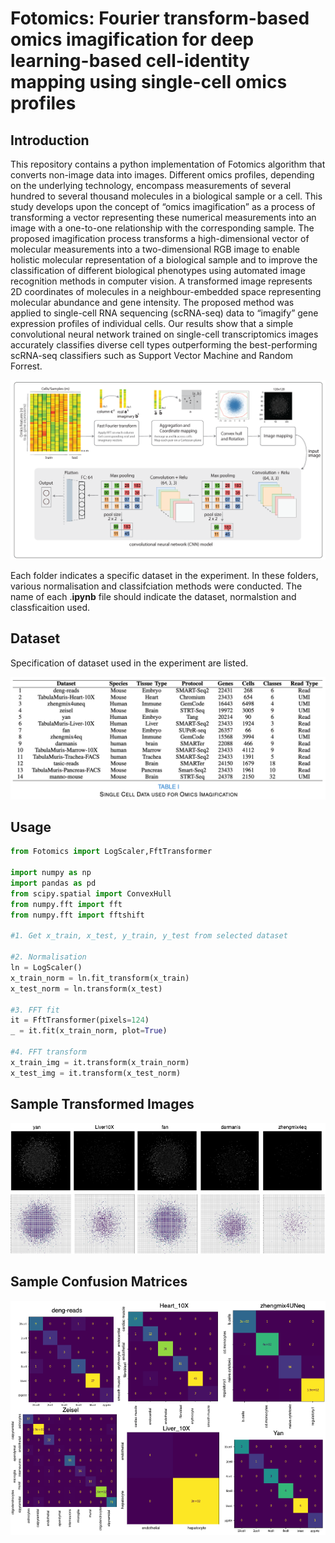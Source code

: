 # Fotomics: Fourier transform-based omics imagification for deep learning-based cell-identity mapping using single-cell omics profiles

## Introduction

This repository contains a python implementation of Fotomics algorithm that converts non-image data into images.
Different omics profiles, depending on the underlying technology, encompass measurements of several hundred to several thousand molecules in a biological sample or a cell. This study develops upon the concept of “omics imagification” as a process of transforming a vector representing these numerical measurements into an image with a one-to-one relationship with the corresponding sample. The proposed imagification process transforms a high-dimensional vector of molecular measurements into a two-dimensional RGB image to enable holistic molecular representation of a biological sample and to improve the classification of different biological phenotypes using automated image recognition methods in computer vision. A transformed image represents 2D coordinates of molecules in a neighbour-embedded space representing molecular abundance and gene intensity. The proposed method was applied to single-cell RNA sequencing (scRNA-seq) data to “imagify” gene expression profiles of individual cells. Our results show that a simple convolutional neural network trained on single-cell transcriptomics images accurately classifies diverse cell types outperforming the best-performing scRNA-seq classifiers such as Support Vector Machine and Random Forrest. 

![fft_flowchart](./Images/Workflow.png)

Each folder indicates a specific dataset in the experiment. In these folders, various normalisation and classifciation methods were conducted. The name of each .**ipynb** file should indicate the dataset, normalstion and classficaition used. 

## Dataset

Specification of dataset used in the experiment are listed.

![dataset info](./Images/dataset_info.png)

## Usage

```python
from Fotomics import LogScaler,FftTransformer

import numpy as np
import pandas as pd
from scipy.spatial import ConvexHull
from numpy.fft import fft
from numpy.fft import fftshift

#1. Get x_train, x_test, y_train, y_test from selected dataset

#2. Normalisation
ln = LogScaler()
x_train_norm = ln.fit_transform(x_train)
x_test_norm = ln.transform(x_test)

#3. FFT fit
it = FftTransformer(pixels=124)
_ = it.fit(x_train_norm, plot=True)

#4. FFT transform 
x_train_img = it.transform(x_train_norm)
x_test_img = it.transform(x_test_norm)
```

## Sample Transformed Images

![img_den_2](./Images/img_den_2.png)

## Sample Confusion Matrices

![confusion_mat1](./Images/confusion_mat1.png)

